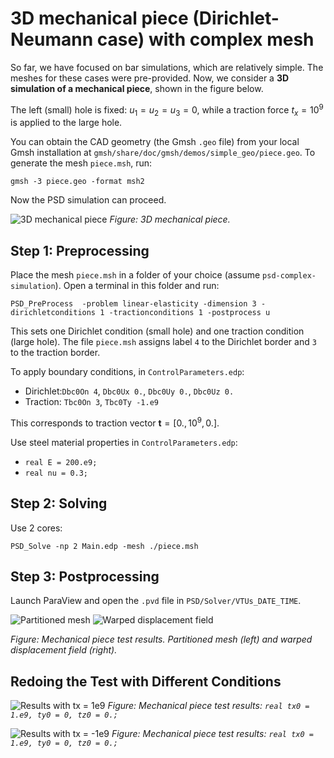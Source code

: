 # 3D  mechanical piece (Dirichlet-Neumann case) with complex mesh

So far, we have focused on bar simulations, which are relatively simple. The meshes for these cases were pre-provided. Now, we consider a **3D simulation of a mechanical piece**, shown in the figure below.

The left (small) hole is fixed: $u_1=u_2=u_3=0$, while a traction force $t_x = 10^9$ is applied to the large hole.

You can obtain the CAD geometry (the Gmsh `.geo` file) from your local Gmsh installation at `gmsh/share/doc/gmsh/demos/simple_geo/piece.geo`. To generate the mesh `piece.msh`, run:

<pre><code>gmsh -3 piece.geo -format msh2
</code></pre>

Now the PSD simulation can proceed.

![3D mechanical piece](./Images/3d-mechanical.png)
*Figure: 3D mechanical piece.*

## Step 1: Preprocessing

Place the mesh `piece.msh` in a folder of your choice (assume `psd-complex-simulation`). Open a terminal in this folder and run:

<pre><code>PSD_PreProcess  -problem linear-elasticity -dimension 3 -dirichletconditions 1 -tractionconditions 1 -postprocess u
</code></pre>

This sets one Dirichlet condition (small hole) and one traction condition (large hole). The file `piece.msh` assigns label `4` to the Dirichlet border and `3` to the traction border.

To apply boundary conditions, in `ControlParameters.edp`:

- Dirichlet:`Dbc0On 4`, `Dbc0Ux 0.`, `Dbc0Uy 0.`, `Dbc0Uz 0.`
- Traction:
  `Tbc0On 3`, `Tbc0Ty -1.e9`

This corresponds to traction vector $\mathbf{t} = [0., 10^9, 0.]$.

Use steel material properties in `ControlParameters.edp`:

- `real E = 200.e9;`
- `real nu = 0.3;`

## Step 2: Solving

Use 2 cores:

<pre><code>PSD_Solve -np 2 Main.edp -mesh ./piece.msh
</code></pre>

## Step 3: Postprocessing

Launch ParaView and open the `.pvd` file in `PSD/Solver/VTUs_DATE_TIME`.

![Partitioned mesh](./Images/3d-mechanical-part.png)
![Warped displacement field](./Images/3d-mechanical-result.png)

*Figure: Mechanical piece test results. Partitioned mesh (left) and warped displacement field (right).*

## Redoing the Test with Different Conditions

![Results with tx = 1e9](./Images/3d-mechanical-result-x.png)
*Figure: Mechanical piece test results: `real tx0 = 1.e9, ty0 = 0, tz0 = 0.;`*

![Results with tx = -1e9](./Images/3d-mechanical-result--x.png)
*Figure: Mechanical piece test results: `real tx0 = 1.e9, ty0 = 0, tz0 = 0.;`*
